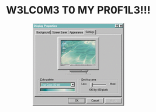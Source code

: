 # <h1 align="center">W3LC0M3 T0 MY PR0F1L3!!!</h1>

<p align="center">
	<img src="image.gif">
</p>


